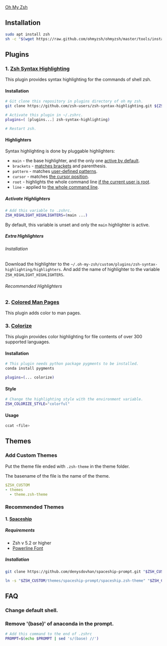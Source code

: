 [Oh My Zsh](https://ohmyz.sh/)

## Installation

```bash
sudo apt install zsh
sh -c "$(wget https://raw.github.com/ohmyzsh/ohmyzsh/master/tools/install.sh -O -)"
```

## Plugins

### 1. [Zsh Syntax Highlighting](https://github.com/zsh-users/zsh-syntax-highlighting)

This plugin provides syntax highlighting for the commands of shell zsh.

#### Installation

```bash
# Git clone this repository in plugins directory of oh my zsh.
git clone https://github.com/zsh-users/zsh-syntax-highlighting.git ${ZSH_CUSTOM:-~/.oh-my-zsh/custom}/plugins/zsh-syntax-highlighting

# Activate this plugin in ~/.zshrc.
plugins=( [plugins...] zsh-syntax-highlighting)

# Restart zsh.
```

#### Highlighters

Syntax highlighting is done by pluggable highlighters:

* `main` - the base highlighter, and the only one [active by default](https://github.com/zsh-users/zsh-syntax-highlighting/blob/master/docs/highlighters/main.md).
* `brackets` - [matches brackets](https://github.com/zsh-users/zsh-syntax-highlighting/blob/master/docs/highlighters/brackets.md) and parenthesis.
* `pattern` - matches [user-defined patterns](https://github.com/zsh-users/zsh-syntax-highlighting/blob/master/docs/highlighters/pattern.md).
* `cursor` - matches [the cursor position](https://github.com/zsh-users/zsh-syntax-highlighting/blob/master/docs/highlighters/cursor.md).
* `root` - highlights the whole command line [if the current user is root](https://github.com/zsh-users/zsh-syntax-highlighting/blob/master/docs/highlighters/root.md).
* `line` - applied to [the whole command line](https://github.com/zsh-users/zsh-syntax-highlighting/blob/master/docs/highlighters/line.md).

##### Activate Highlighters

```bash
# Add this variable to .zshrc.
ZSH_HIGHLIGHT_HIGHLIGHTERS=(main ...)
```

By default, this variable is unset and only the `main` highlighter is active.

##### Extra Highlighters

###### Installation

Download the highlighter to the `~/.oh-my-zsh/custom/plugins/zsh-syntax-highlighting/highlighters`. And add the name of highlighter to the variable `ZSH_HIGHLIGHT_HIGHLIGHTERS`.

###### Recommended Highlighters



### 2. [Colored Man Pages](https://github.com/ohmyzsh/ohmyzsh/tree/master/plugins/colored-man-pages)

This plugin adds color to man pages.

### 3. [Colorize](https://github.com/ohmyzsh/ohmyzsh/tree/master/plugins/colorize)

This plugin provides color highlighting for file contents of over 300 supported languages.

#### Installation

```bash
# This plugin needs python package pygments to be installed.
conda install pygments

plugins=(... colorize)
```

#### Style

```bash
# Change the highlighting style with the environment variable.
ZSH_COLORIZE_STYLE="colorful"
```

#### Usage

```bash
ccat <file>
```



## Themes

### Add Custom Themes

Put the theme file ended with `.zsh-theme` in the theme folder.

The basename of the file is the name of the theme.

```yaml
$ZSH_CUSTOM
- themes
  - theme.zsh-theme
```

### Recommended Themes

#### 1. [Spaceship](https://github.com/denysdovhan/spaceship-prompt)

##### Requirements

* Zsh v 5.2 or higher
* [Powerline Font](https://github.com/powerline/fonts)

##### Installation

```bash
git clone https://github.com/denysdovhan/spaceship-prompt.git "$ZSH_CUSTOM/themes/spaceship-prompt" --depth=1

ln -s "$ZSH_CUSTOM/themes/spaceship-prompt/spaceship.zsh-theme" "$ZSH_CUSTOM/themes/spaceship.zsh-theme" 
```





## FAQ

### Change default shell.

### Remove '(base)' of anaconda in the prompt.

```bash
# Add this command to the end of .zshrc
PROMPT=$(echo $PROMPT | sed 's/(base) //')
```

